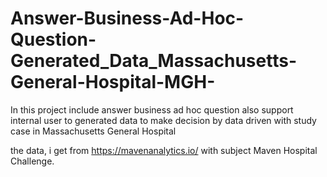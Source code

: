 # Answer-Business-Ad-Hoc-Question-Generated_Data_Massachusetts-General-Hospital-MGH-

In this project include answer business ad hoc question also support internal user to generated data to make decision by data driven with study case in Massachusetts General Hospital

the data, i get from https://mavenanalytics.io/ with subject Maven Hospital Challenge.
